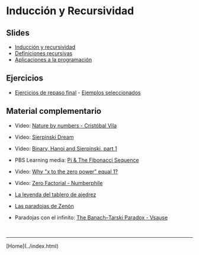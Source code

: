 # Inducción y Recursividad

## Slides

- [Inducción y recursividad](../slides/03.1-InduccionyRecursividad.pdf)  
- [Definiciones recursivas](../slides/03.2-Recursividad.pdf)  
- [Aplicaciones a la programación](../slides/03.3-AplicacionesRecursividad.pdf)  

<!--
-->

## Ejercicios

- [Ejercicios de repaso final](05-Ejercicios-202010.pdf) - [Ejemplos seleccionados](05-Ejercicios-202010-EjemplosResueltos.pdf)  

<!--
- [Ejercicios de repaso final](06-Ejercicios-201920.pdf)  
-->


## Material complementario

- Video: [Nature by numbers - Cristóbal Vila](https://www.youtube.com/watch?v=kkGeOWYOFoA)  
- Video: [Sierpinski Dream](https://www.youtube.com/watch?v=P5EkdJRtF-4)  
- Video: [Binary, Hanoi and Sierpinski, part 1](https://www.youtube.com/watch?v=2SUvWfNJSsM)  
- PBS Learning media: [Pi & The Fibonacci Sequence](https://www.pbslearningmedia.org/resource/nvmm-math-pifibonacci/pi-the-fibonacci-sequence/)  

- Video: [Why "x to the zero power" equal 1?](https://www.youtube.com/watch?v=yiwAS3R-mG0)  
- Video: [Zero Factorial - Numberphile](https://www.youtube.com/watch?v=Mfk_L4Nx2ZI)  

- [La leyenda del tablero de ajedrez](https://www.youtube.com/watch?v=jB-KGwBWIxg)  
- [Las paradojas de Zenón](https://www.youtube.com/watch?v=oy6TH2_czQg)  

- Paradojas con el infinito: [The Banach–Tarski Paradox - Vsause](https://www.youtube.com/watch?v=s86-Z-CbaHA)  

<!--
- [Reverse Polish Notation](http://mathworld.wolfram.com/ReversePolishNotation.html)  
- Video: [How The Six Degrees Phenomenon Has Changed Science](https://www.youtube.com/watch?v=X0mHf3oSUdU)  
- [Understanding Cantor’s Mathematical Infinity](https://medium.com/however-mathematics/understanding-cantors-mathematical-infinity-bc9ffe7465da)  
-->


<BR>
<HR>
[Home](../index.html)
<BR>
